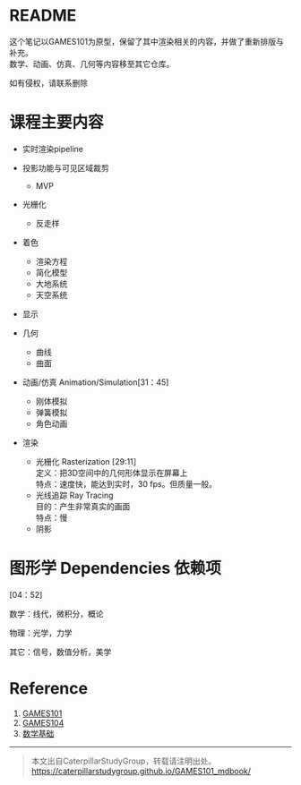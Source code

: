 # README

这个笔记以GAMES101为原型，保留了其中渲染相关的内容，并做了重新排版与补充。  
数学、动画、仿真、几何等内容移至其它仓库。  


如有侵权，请联系删除

# 课程主要内容

- 实时渲染pipeline
- 投影功能与可见区域裁剪
  - MVP
- 光栅化
  - 反走样
- 着色
  - 渲染方程
  - 简化模型
  - 大地系统
  - 天空系统
- 显示

- 几何
  - 曲线
  - 曲面
- 动画/仿真 Animation/Simulation[31：45]
  - 刚体模拟
  - 弹簧模拟
  - 角色动画
- 渲染
  - 光栅化 Rasterization [29:11］  
    定义：把3D空间中的几何形体显示在屏幕上  
    特点：速度快，能达到实时，30 fps。但质量一般。
  - 光线追踪 Ray Tracing  
    目的：产生非常真实的画面  
    特点：慢
  - 阴影

# 图形学 Dependencies 依赖项

[04：52]

数学：线代，微积分，概论  

物理：光学，力学  

其它：信号，数值分析，美学

# Reference

1. [GAMES101](https://www.bilibili.com/video/BV1X7411F744?spm_id_from=333.337.search-card.all.click)
2. [GAMES104](https://caterpillarstudygroup.github.io/GAMES104_mdbook/index.html)
3. [数学基础](https://caterpillarstudygroup.github.io/mathematics_basic_for_ML/index.html)

---------------------------------------

> 本文出自CaterpillarStudyGroup，转载请注明出处。  
> https://caterpillarstudygroup.github.io/GAMES101_mdbook/